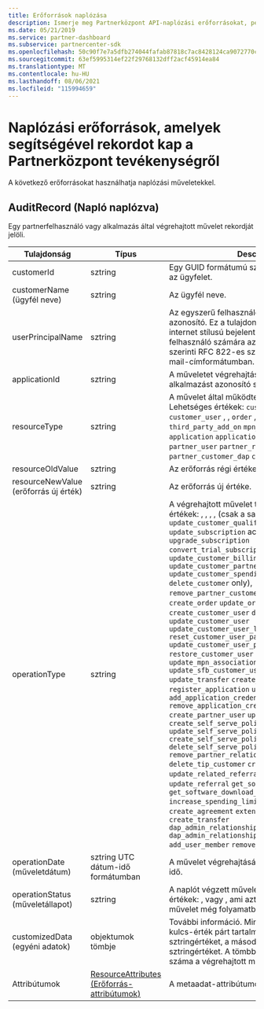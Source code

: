 ```yaml
---
title: Erőforrások naplózása
description: Ismerje meg Partnerközpont API-naplózási erőforrásokat, például az AuditRecordot, amelyből a tevékenység Partnerközpont le.
ms.date: 05/21/2019
ms.service: partner-dashboard
ms.subservice: partnercenter-sdk
ms.openlocfilehash: 50c90f7e7a5dfb274044fafab87818c7ac8428124ca9072770cc5fd9fa3806d5
ms.sourcegitcommit: 63ef5995314ef22f29768132dff2acf45914ea84
ms.translationtype: MT
ms.contentlocale: hu-HU
ms.lasthandoff: 08/06/2021
ms.locfileid: "115994659"
---
```

# <a name="auditing-resources-that-help-you-get-a-record-of-partner-center-activity"></a>Naplózási erőforrások, amelyek segítségével rekordot kap a Partnerközpont tevékenységről

A következő erőforrásokat használhatja naplózási műveletekkel.

## <a name="auditrecord"></a>AuditRecord (Napló naplózva)

Egy partnerfelhasználó vagy alkalmazás által végrehajtott művelet rekordját jelöli.

| Tulajdonság | Típus | Description |
| --- | --- | ---|
| customerId | sztring | Egy GUID formátumú sztring, amely azonosítja az ügyfelet. |
| customerName (ügyfél neve) | sztring | Az ügyfél neve. |
| userPrincipalName | sztring | Az egyszerű felhasználónév vagy a felhasználói azonosító. Ez a tulajdonság általában egy internet stílusú bejelentkezési név egy felhasználó számára az internet szabvány szerinti RFC 822-es szabványon alapuló e-mail-címformátumban. |
| applicationId | sztring | A műveletet végrehajtásához szükséges alkalmazást azonosító sztring. |
| resourceType | sztring | A művelet által működtetett erőforrás típusa. Lehetséges értékek: `customer` , , , , , , , , , `customer_user` , , `order` , , , `subscription` , `license` `third_party_add_on` `mpn_association` `transfer` `application` `application_credential` `partner_user` `partner_relationship` `partner_customer_dap` `customer_directory_role` . |
| resourceOldValue | sztring | Az erőforrás régi értéke. |
| resourceNewValue (erőforrás új érték) | sztring | Az erőforrás új értéke. |
| operationType | sztring | A végrehajtott művelet típusa. Lehetséges értékek: , , , , (csak a sandbox integration `update_customer_qualification` `update_subscription` accounts `upgrade_subscription` `convert_trial_subscription` `add_customer` `update_customer_billing_profile` `update_customer_partner_contract_company_name` `update_customer_spending_budget` `delete_customer` only), `remove_partner_customer_relationship` , `create_order` `update_order` `create_customer_user` `delete_customer_user` `update_customer_user` `update_customer_user_licenses` `reset_customer_user_password` `update_customer_user_principal_name` `restore_customer_user` `create_mpn_association` `update_mpn_association` `update_sfb_customer_user_licenses` `update_transfer` `create_partner_relationship` `register_application` `unregister_application` `add_application_credential` `remove_application_credential` `create_partner_user` `update_partner_user` `create_self_serve_policy` `update_self_serve_policy` `create_self_serve_policy` `delete_self_serve_policy` `remove_partner_relationship` `delete_tip_customer` `create_related_referral` `update_related_referral` `create_referral` `update_referral` `get_software_key` `get_software_download_link` `increase_spending_limit` `ready_invoice` `create_agreement` `extend_relationship` `create_transfer` `dap_admin_relationship_approved` `dap_admin_relationship_terminated` `add_user_member` `remove_user_member` . |
| operationDate (műveletdátum) | sztring UTC dátum-idő formátumban | A művelet végrehajtásához szükséges dátum és idő. |
| operationStatus (műveletállapot) | sztring | A naplót végzett művelet állapota. Lehetséges értékek: , vagy , ami azt jelenti, hogy `succeeded` a művelet még folyamatban `failed` `progress` van. |
| customizedData (egyéni adatok)  | objektumok tömbje | További információ. Minden objektum két JSON kulcs-érték párt tartalmaz: az első és egy sztringértéket, a második `key` pedig `value` egy sztringértéket. A tömbben lévő objektumok száma a végrehajtott művelet típusától függ. |
| Attribútumok | [ResourceAttributes (Erőforrás-attribútumok)](utility-resources.md#resourceattributes) | A metaadat-attribútumok. |
